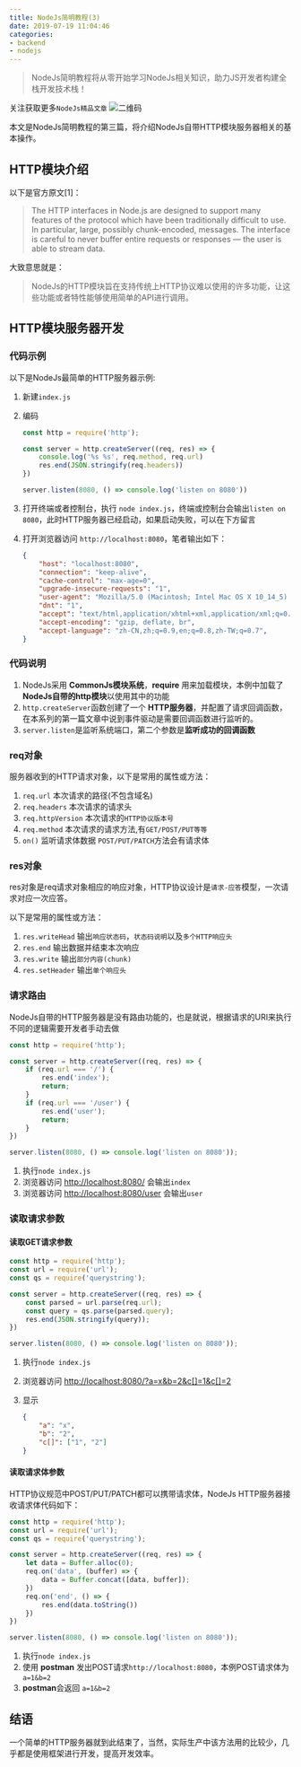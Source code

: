 ```yaml
---
title: NodeJs简明教程(3)
date: 2019-07-19 11:04:46
categories:
- backend
- nodejs
---
```


> NodeJs简明教程将从零开始学习NodeJs相关知识，助力JS开发者构建全栈开发技术栈！

关注获取更多`NodeJs精品文章`
![二维码](https://more-happy.ddhigh.com/FuFpZh9QTZVatcBtupR4MtOGPGTJ?imageView2/1/w/200)

本文是NodeJs简明教程的第三篇，将介绍NodeJs自带HTTP模块服务器相关的基本操作。

## HTTP模块介绍

以下是官方原文[1]：

> The HTTP interfaces in Node.js are designed to support many features of the protocol which have been traditionally difficult to use. In particular, large, possibly chunk-encoded, messages. The interface is careful to never buffer entire requests or responses — the user is able to stream data.

大致意思就是：

> NodeJs的HTTP模块旨在支持传统上HTTP协议难以使用的许多功能，让这些功能或者特性能够使用简单的API进行调用。

## HTTP模块服务器开发

### 代码示例

以下是NodeJs最简单的HTTP服务器示例:

1. 新建`index.js`
2. 编码

    ```js
    const http = require('http');

    const server = http.createServer((req, res) => {
        console.log('%s %s', req.method, req.url)
        res.end(JSON.stringify(req.headers))
    })

    server.listen(8080, () => console.log('listen on 8080'))
    ```

3. 打开终端或者控制台，执行 `node index.js`，终端或控制台会输出`listen on 8080`，此时HTTP服务器已经启动，如果启动失败，可以在下方留言
4. 打开浏览器访问 `http://localhost:8080`，笔者输出如下：
    
    ```json
    {
        "host": "localhost:8080",
        "connection": "keep-alive",
        "cache-control": "max-age=0",
        "upgrade-insecure-requests": "1",
        "user-agent": "Mozilla/5.0 (Macintosh; Intel Mac OS X 10_14_5) AppleWebKit/537.36 (KHTML, like Gecko) Chrome/75.0.3770.100 Safari/537.36",
        "dnt": "1",
        "accept": "text/html,application/xhtml+xml,application/xml;q=0.9,image/webp,image/apng,*/*;q=0.8,application/signed-exchange;v=b3",
        "accept-encoding": "gzip, deflate, br",
        "accept-language": "zh-CN,zh;q=0.9,en;q=0.8,zh-TW;q=0.7",
    }
    ```
    
### 代码说明

1. NodeJs采用 **CommonJs模块系统**，**require** 用来加载模块，本例中加载了**NodeJs自带的http模块**以使用其中的功能
2. `http.createServer`函数创建了一个 **HTTP服务器**，并配置了请求回调函数，在本系列的第一篇文章中说到事件驱动是需要回调函数进行监听的。
3. `server.listen`是监听系统端口，第二个参数是**监听成功的回调函数**

### req对象

服务器收到的HTTP请求对象，以下是常用的属性或方法：

1. `req.url` 本次请求的路径(不包含域名)
2. `req.headers` 本次请求的请求头
3. `req.httpVersion` 本次请求的`HTTP协议版本号`
4. `req.method` 本次请求的请求方法,有`GET/POST/PUT等等`
5. `on()` 监听请求体数据 `POST/PUT/PATCH`方法会有请求体

### res对象

res对象是req请求对象相应的响应对象，HTTP协议设计是`请求-应答`模型，一次请求对应一次应答。

以下是常用的属性或方法：

1. `res.writeHead` 输出`响应状态码`，`状态码说明`以及`多个HTTP响应头`
2. `res.end` 输出数据并结束本次响应
3. `res.write` 输出`部分内容(chunk)`
4. `res.setHeader` 输出`单个响应头`

### 请求路由

NodeJs自带的HTTP服务器是没有路由功能的，也是就说，根据请求的URI来执行不同的逻辑需要开发者手动去做

```js
const http = require('http');

const server = http.createServer((req, res) => {
    if (req.url === '/') {
        res.end('index');
        return;
    }
    if (req.url === '/user') {
        res.end('user');
        return;
    }
})

server.listen(8080, () => console.log('listen on 8080'));
```

1. 执行`node index.js`
2. 浏览器访问 [http://localhost:8080/](http://localhost:8080/) 会输出`index`
3. 浏览器访问 [http://localhost:8080/user](http://localhost:8080/user) 会输出`user` 

### 读取请求参数

#### 读取GET请求参数

```js
const http = require('http');
const url = require('url');
const qs = require('querystring');

const server = http.createServer((req, res) => {
    const parsed = url.parse(req.url);
    const query = qs.parse(parsed.query);
    res.end(JSON.stringify(query));
})

server.listen(8080, () => console.log('listen on 8080'));
```

1. 执行`node index.js`
2. 浏览器访问 [http://localhost:8080/?a=x&b=2&c[]=1&c[]=2](http://localhost:8080/?a=x&b=2&c[]=1&c[]=2)
3. 显示
   
    ```json
   {
        "a": "x",
        "b": "2",
        "c[]": ["1", "2"]
    }
     ```

#### 读取请求体参数

HTTP协议规范中POST/PUT/PATCH都可以携带请求体，NodeJs HTTP服务器接收请求体代码如下：

```js
const http = require('http');
const url = require('url');
const qs = require('querystring');

const server = http.createServer((req, res) => {
    let data = Buffer.alloc(0);
    req.on('data', (buffer) => {
        data = Buffer.concat([data, buffer]);
    })
    req.on('end', () => {
        res.end(data.toString())
    })
})

server.listen(8080, () => console.log('listen on 8080'));
```

1. 执行`node index.js`
2. 使用 **postman** 发出POST请求`http://localhost:8080`，本例POST请求体为 `a=1&b=2`
3. **postman**会返回 `a=1&b=2`

## 结语

一个简单的HTTP服务器就到此结束了，当然，实际生产中该方法用的比较少，几乎都是使用框架进行开发，提高开发效率。